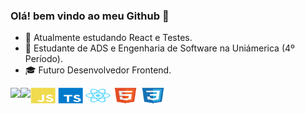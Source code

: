 ### Olá! bem vindo ao meu Github 👋

- 🌱 Atualmente estudando React e Testes.
- 📌 Estudante de ADS e Engenharia de Software na Uniámerica (4º Período).
- 🎓 Futuro Desenvolvedor Frontend.

<!-- [![Pedro's GitHub stats](https://github-readme-stats.vercel.app/api?username=Pedro-Henrique-Costa&show_icons=true&theme=react&hide=contribs,stars)](https://github.com/Pedro-Henrique-Costa/Pedro-Henrique-Costa)

[![Top Langs](https://github-readme-stats.vercel.app/api/top-langs/?username=Pedro-Henrique-Costa&layout=compact)](https://github.com/anuraghazra/github-readme-stats)
 -->

<a href="(https://github.com/Pedro-Henrique-Costa/Pedro-Henrique-Costa)">
  <img align="left" src="https://github-readme-stats.vercel.app/api?username=Pedro-Henrique-Costa&show_icons=true&theme=react&hide=contribs,stars&line_height=30&rank_icon=github&count_private=true" />
</a>
<a href="(https://github.com/Pedro-Henrique-Costa/Pedro-Henrique-Costa)">
  <img align="left" src="https://github-readme-stats.vercel.app/api/top-langs/?username=Pedro-Henrique-Costa&layout=compact&theme=react" />
</a>


<img align="center" alt="Rafa-Js" height="25" width="40" src="https://raw.githubusercontent.com/devicons/devicon/master/icons/javascript/javascript-plain.svg">
 <img align="center" alt="Rafa-Ts" height="25" width="40" src="https://raw.githubusercontent.com/devicons/devicon/master/icons/typescript/typescript-plain.svg">
 <img align="center" alt="Rafa-React" height="25" width="40" src="https://raw.githubusercontent.com/devicons/devicon/master/icons/react/react-original.svg">
 <img align="center" alt="Rafa-HTML" height="25" width="40" src="https://raw.githubusercontent.com/devicons/devicon/master/icons/html5/html5-original.svg">
 <img align="center" alt="Rafa-CSS" height="25" width="40" src="https://raw.githubusercontent.com/devicons/devicon/master/icons/css3/css3-original.svg">
 
